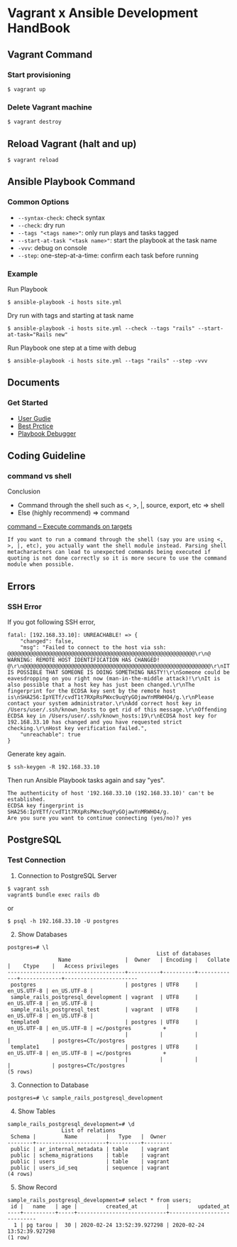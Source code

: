 # Vagrant x Ansible Development HandBook

## Vagrant Command
### Start provisioning
```
$ vagrant up
```

### Delete Vagrant machine
```
$ vagrant destroy
```

## Reload Vagrant (halt and up)
```
$ vagrant reload
```

## Ansible Playbook Command
### Common Options
- `--syntax-check`: check syntax
- `--check`: dry run
- `--tags "<tags name>"`: only run plays and tasks tagged
- `--start-at-task "<task name>"`: start the playbook at the task name
- `-vvv`: debug on console
- `--step`: one-step-at-a-time: confirm each task before running

### Example
Run Playbook
```
$ ansible-playbook -i hosts site.yml
```

Dry run with tags and starting at task name
```
$ ansible-playbook -i hosts site.yml --check --tags "rails" --start-at-task="Rails new"
```

Run Playbook one step at a time with debug
```
$ ansible-playbook -i hosts site.yml --tags "rails" --step -vvv
```

## Documents
### Get Started
- [User Gudie](https://docs.ansible.com/ansible/latest/user_guide/index.html)
- [Best Prctice](https://docs.ansible.com/ansible/latest/user_guide/playbooks_best_practices.html)
- [Playbook Debugger](https://docs.ansible.com/ansible/latest/user_guide/playbooks_debugger.html)

## Coding Guideline
### command vs shell
Conclusion
- Command through the shell such as <, >, |, source, export, etc => shell
- Else (highly recommend) => command

[command – Execute commands on targets](https://docs.ansible.com/ansible/latest/modules/command_module.html#notes)

```
If you want to run a command through the shell (say you are using <, >, |, etc), you actually want the shell module instead. Parsing shell metacharacters can lead to unexpected commands being executed if quoting is not done correctly so it is more secure to use the command module when possible.
```

## Errors
### SSH Error
If you got following SSH error,

```
fatal: [192.168.33.10]: UNREACHABLE! => {
    "changed": false,
    "msg": "Failed to connect to the host via ssh: @@@@@@@@@@@@@@@@@@@@@@@@@@@@@@@@@@@@@@@@@@@@@@@@@@@@@@@@@@@\r\n@    WARNING: REMOTE HOST IDENTIFICATION HAS CHANGED!     @\r\n@@@@@@@@@@@@@@@@@@@@@@@@@@@@@@@@@@@@@@@@@@@@@@@@@@@@@@@@@@@\r\nIT IS POSSIBLE THAT SOMEONE IS DOING SOMETHING NASTY!\r\nSomeone could be eavesdropping on you right now (man-in-the-middle attack)!\r\nIt is also possible that a host key has just been changed.\r\nThe fingerprint for the ECDSA key sent by the remote host is\nSHA256:IpYETf/cvdT1t7RXpRsPWxc9uqYyGOjawYnMRWHO4/g.\r\nPlease contact your system administrator.\r\nAdd correct host key in /Users/user/.ssh/known_hosts to get rid of this message.\r\nOffending ECDSA key in /Users/user/.ssh/known_hosts:19\r\nECDSA host key for 192.168.33.10 has changed and you have requested strict checking.\r\nHost key verification failed.",
    "unreachable": true
}
```

Generate key again.

```
$ ssh-keygen -R 192.168.33.10
```

Then run Ansible Playbook tasks again and say "yes".

```
The authenticity of host '192.168.33.10 (192.168.33.10)' can't be established.
ECDSA key fingerprint is SHA256:IpYETf/cvdT1t7RXpRsPWxc9uqYyGOjawYnMRWHO4/g.
Are you sure you want to continue connecting (yes/no)? yes
```

## PostgreSQL
### Test Connection
1. Connection to PostgreSQL Server

```
$ vagrant ssh
vagrant$ bundle exec rails db
```

or

```
$ psql -h 192.168.33.10 -U postgres
```

2. Show Databases
```
postgres=# \l
                                               List of databases
                Name                 |  Owner   | Encoding |   Collate   |    Ctype    |   Access privileges
-------------------------------------+----------+----------+-------------+-------------+-----------------------
 postgres                            | postgres | UTF8     | en_US.UTF-8 | en_US.UTF-8 |
 sample_rails_postgresql_development | vagrant  | UTF8     | en_US.UTF-8 | en_US.UTF-8 |
 sample_rails_postgresql_test        | vagrant  | UTF8     | en_US.UTF-8 | en_US.UTF-8 |
 template0                           | postgres | UTF8     | en_US.UTF-8 | en_US.UTF-8 | =c/postgres          +
                                     |          |          |             |             | postgres=CTc/postgres
 template1                           | postgres | UTF8     | en_US.UTF-8 | en_US.UTF-8 | =c/postgres          +
                                     |          |          |             |             | postgres=CTc/postgres
(5 rows)
```

3. Connection to Database
```
postgres=# \c sample_rails_postgresql_development
```

4. Show Tables
```
sample_rails_postgresql_development=# \d
                 List of relations
 Schema |         Name         |   Type   |  Owner
--------+----------------------+----------+---------
 public | ar_internal_metadata | table    | vagrant
 public | schema_migrations    | table    | vagrant
 public | users                | table    | vagrant
 public | users_id_seq         | sequence | vagrant
(4 rows)
```

5. Show Record
```
sample_rails_postgresql_development=# select * from users;
 id |   name   | age |         created_at         |         updated_at
----+----------+-----+----------------------------+----------------------------
  1 | pg tarou |  30 | 2020-02-24 13:52:39.927298 | 2020-02-24 13:52:39.927298
(1 row)
```
